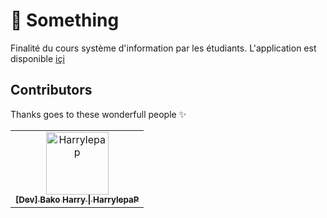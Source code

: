 # 🥰 Something

Finalité du cours système d'information par les étudiants. L'application est disponible  [içi](https://somemain.herokuapp.com/)

## Contributors

Thanks goes to these wonderfull people ✨
<!-- readme: collaborators,contributors -start -->
<table>
<tr>
    <td align="center">
        <a href="https://github.com/Harrylepap">
            <img src="https://avatars.githubusercontent.com/u/17026924?v=4" width="100;" alt="Harrylepap"/>
            <br />
            <sub><b>[Dev] Bako Harry | HarrylepaP</b></sub>
        </a>
    </td></tr>
</table>
<!-- readme: collaborators,contributors -end -->
